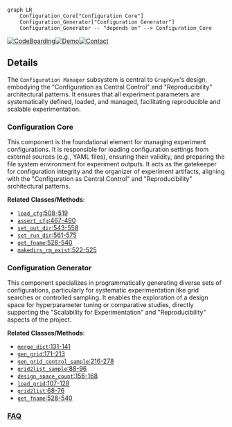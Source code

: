 ```mermaid
graph LR
    Configuration_Core["Configuration Core"]
    Configuration_Generator["Configuration Generator"]
    Configuration_Generator -- "depends on" --> Configuration_Core
```

[![CodeBoarding](https://img.shields.io/badge/Generated%20by-CodeBoarding-9cf?style=flat-square)](https://github.com/CodeBoarding/GeneratedOnBoardings)[![Demo](https://img.shields.io/badge/Try%20our-Demo-blue?style=flat-square)](https://www.codeboarding.org/demo)[![Contact](https://img.shields.io/badge/Contact%20us%20-%20contact@codeboarding.org-lightgrey?style=flat-square)](mailto:contact@codeboarding.org)

## Details

The `Configuration Manager` subsystem is central to `GraphGym`'s design, embodying the "Configuration as Central Control" and "Reproducibility" architectural patterns. It ensures that all experiment parameters are systematically defined, loaded, and managed, facilitating reproducible and scalable experimentation.

### Configuration Core
This component is the foundational element for managing experiment configurations. It is responsible for loading configuration settings from external sources (e.g., YAML files), ensuring their validity, and preparing the file system environment for experiment outputs. It acts as the gatekeeper for configuration integrity and the organizer of experiment artifacts, aligning with the "Configuration as Central Control" and "Reproducibility" architectural patterns.


**Related Classes/Methods**:

- <a href="https://github.com/snap-stanford/GraphGym/blob/master/graphgym/config.py#L508-L519" target="_blank" rel="noopener noreferrer">`load_cfg`:508-519</a>
- <a href="https://github.com/snap-stanford/GraphGym/blob/master/graphgym/config.py#L467-L490" target="_blank" rel="noopener noreferrer">`assert_cfg`:467-490</a>
- <a href="https://github.com/snap-stanford/GraphGym/blob/master/graphgym/config.py#L543-L558" target="_blank" rel="noopener noreferrer">`set_out_dir`:543-558</a>
- <a href="https://github.com/snap-stanford/GraphGym/blob/master/graphgym/config.py#L561-L575" target="_blank" rel="noopener noreferrer">`set_run_dir`:561-575</a>
- <a href="https://github.com/snap-stanford/GraphGym/blob/master/graphgym/config.py#L528-L540" target="_blank" rel="noopener noreferrer">`get_fname`:528-540</a>
- <a href="https://github.com/snap-stanford/GraphGym/blob/master/graphgym/config.py#L522-L525" target="_blank" rel="noopener noreferrer">`makedirs_rm_exist`:522-525</a>


### Configuration Generator
This component specializes in programmatically generating diverse sets of configurations, particularly for systematic experimentation like grid searches or controlled sampling. It enables the exploration of a design space for hyperparameter tuning or comparative studies, directly supporting the "Scalability for Experimentation" and "Reproducibility" aspects of the project.


**Related Classes/Methods**:

- <a href="https://github.com/snap-stanford/GraphGym/blob/master/run/configs_gen.py#L131-L141" target="_blank" rel="noopener noreferrer">`merge_dict`:131-141</a>
- <a href="https://github.com/snap-stanford/GraphGym/blob/master/run/configs_gen.py#L171-L213" target="_blank" rel="noopener noreferrer">`gen_grid`:171-213</a>
- <a href="https://github.com/snap-stanford/GraphGym/blob/master/run/configs_gen.py#L216-L278" target="_blank" rel="noopener noreferrer">`gen_grid_control_sample`:216-278</a>
- <a href="https://github.com/snap-stanford/GraphGym/blob/master/run/configs_gen.py#L88-L96" target="_blank" rel="noopener noreferrer">`grid2list_sample`:88-96</a>
- <a href="https://github.com/snap-stanford/GraphGym/blob/master/run/configs_gen.py#L156-L168" target="_blank" rel="noopener noreferrer">`design_space_count`:156-168</a>
- <a href="https://github.com/snap-stanford/GraphGym/blob/master/run/configs_gen.py#L107-L128" target="_blank" rel="noopener noreferrer">`load_grid`:107-128</a>
- <a href="https://github.com/snap-stanford/GraphGym/blob/master/run/configs_gen.py#L68-L76" target="_blank" rel="noopener noreferrer">`grid2list`:68-76</a>
- <a href="https://github.com/snap-stanford/GraphGym/blob/master/graphgym/config.py#L528-L540" target="_blank" rel="noopener noreferrer">`get_fname`:528-540</a>




### [FAQ](https://github.com/CodeBoarding/GeneratedOnBoardings/tree/main?tab=readme-ov-file#faq)